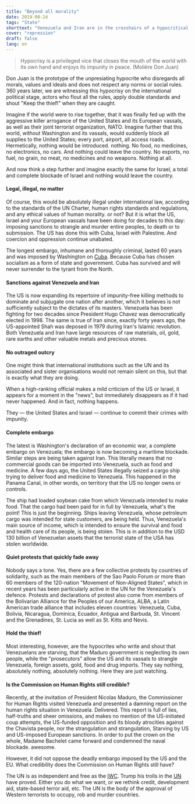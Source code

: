 ```yaml
---
title: "Beyond all morality"
date: 2019-08-24
tags: "State"
shorttext: "Venezuela and Iran are in the crosshairs of a hypocritical 'murderer's company' that throws all international rules over the top."
cover: "repression"
draft: false
lang: en
---
```


> Hypocrisy is a privileged vice that closes the mouth of the world with its own hand and enjoys its impunity in peace. (Molière Don Juan)

Don Juan is the prototype of the unpresiating hypocrite who disregards all morals, values and ideals and does not respect any norms or social rules. 360 years later, we are witnessing this hypocrisy on the international political stage, actors who flout all the rules, apply double standards and shout "Keep the thief!" when they are caught.

Imagine if the world were to rise together, that it was finally fed up with the aggressive killer arrogance of the United States and its European vassals, as well as their joint terrorist organization, NATO. Imagine further that this world, without Washington and its vassals, would suddenly block all supplies to the United States; every port, airport, all access roads. Hermetically, nothing would be introduced. nothing. No food, no medicines, no electronics, no cars. And nothing could leave the country. No exports, no fuel, no grain, no meat, no medicines and no weapons. Nothing at all.

And now think a step further and imagine exactly the same for Israel, a total and complete blockade of Israel and nothing would leave the country.

#### Legal, illegal, no matter

Of course, this would be absolutely illegal under international law, according to the standards of the UN Charter, human rights standards and regulations, and any ethical values of human morality. or not? But it is what the US, Israel and your European vassals have been doing for decades to this day: imposing sanctions to strangle and murder entire peoples, to death or to submission. The US has done this with Cuba, Israel with Palestine. And coercion and oppression continue unabated.

The longest embargo, inhumane and thoroughly criminal, lasted 60 years and was imposed by Washington on [Cuba](https://en.wikipedia.org/wiki/United_States_embargo_against_Cuba "United States embargo against Cuba"). Because Cuba has chosen socialism as a form of state and government. Cuba has survived and will never surrender to the tyrant from the North.

#### Sanctions against Venezuela and Iran

The US is now expanding its repertoire of impunity-free killing methods to dominate and subjugate one nation after another, which it believes is not sufficiently subject to the dictates of its masters. Venezuela has been fighting for two decades since President Hugo Chavez was democratically elected in 1998. The same is true of Iran since, exactly forty years ago, the US-appointed Shah was deposed in 1979 during Iran's Islamic revolution. Both Venezuela and Iran have large resources of raw materials, oil, gold, rare earths and other valuable metals and precious stones.

#### No outraged outcry

One might think that international institutions such as the UN and its associated and sister organisations would not remain silent on this, but that is exactly what they are doing.

When a high-ranking official makes a mild criticism of the US or Israel, it appears for a moment in the "news", but immediately disappears as if it had never happened. And in fact, nothing happens.

They — the United States and Israel — continue to commit their crimes with impunity.

#### Complete embargo

The latest is Washington's declaration of an economic war, a complete embargo on Venezuela; the embargo is now becoming a maritime blockade. Similar steps are being taken against Iran. This literally means that no commercial goods can be imported into Venezuela, such as food and medicine. A few days ago, the United States illegally seized a cargo ship trying to deliver food and medicine to Venezuela. This happened in the Panama Canal, in other words, on territory that the US no longer owns or controls.

The ship had loaded soybean cake from which Venezuela intended to make food. That the cargo had been paid for in full by Venezuela, what's the point! This is just the beginning. Ships leaving Venezuela, whose petroleum cargo was intended for state customers, are being held. Thus, Venezuela's main source of income, which is intended to ensure the survival and food and health care of its people, is being stolen. This is in addition to the USD 130 billion of Venezuelan assets that the terrorist state of the USA has stolen worldwide. 

#### Quiet protests that quickly fade away

Nobody says a tone. Yes, there are a few collective protests by countries of solidarity, such as the main members of the Sao Paolo Forum or more than 60 members of the 120-nation "Movement of Non-Aligned States", which in recent years has been particularly active in the UN for the Venezuela's defence. Protests and declarations of protest also come from members of the Bolivarian Alliance for the Peoples of our America, ALBA, a Latin American trade alliance that includes eleven countries: Venezuela, Cuba, Bolivia, Nicaragua, Dominica, Ecuador, Antigua and Barbuda, St. Vincent and the Grenadines, St. Lucia as well as St. Kitts and Nevis.

#### Hold the thief!

Most interesting, however, are the hypocrites who write and shout that Venezuelans are starving, that the Maduro government is neglecting its own people, while the "prosecutors" allow the US and its vassals to strangle Venezuela, foreign assets, gold, food and drug imports. They say nothing, absolutely nothing, absolutely nothing. Here they are just watching.

#### Is the Commission on Human Rights still credible?

Recently, at the invitation of President Nicolas Maduro, the Commissioner for Human Rights visited Venezuela and presented a damning report on the human rights situation in Venezuela. Delivered. This report is full of lies, half-truths and sheer omissions, and makes no mention of the US-initiated coup attempts, the US-funded opposition and its bloody atrocities against the Chavista people, nor the strangulation and strangulation, Starving by US and US-imposed European sanctions. In order to put the crown on the whole, Madame Bachelet came forward and condemned the naval blockade. awesome.

However, it did not oppose the deadly embargo imposed by the US and the EU. What credibility does the Commission on Human Rights still have?

The UN is as independent and free as the [IWC](https://www.thetimes.co.uk/article/japanese-pay-for-whale-delegates-0sgbwv3n25n "Japanese pay for whale delegates"). Trump his trolls in the [UN](https://www.theguardian.com/us-news/2017/dec/20/donald-trump-threat-cut-aid-un-jerusalem-vote "Trump threatens to cut aid to countries over UN Jerusalem vote") have proved. Either you do what we want, or we rethink credit, development aid, state-based terror aid, etc. The UN is the body of the approval of Western terrorists to occupy, rob and murder countries.

